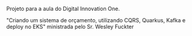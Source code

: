 Projeto para a aula do Digital Innovation One.

"Criando um sistema de orçamento, utilizando CQRS, Quarkus, Kafka e deploy no EKS" ministrada pelo Sr. Wesley Fuckter


